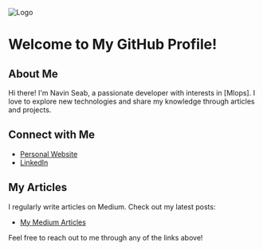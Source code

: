 ![Logo](https://seabnavin19.github.io/assets/logo.png)

# Welcome to My GitHub Profile!

## About Me
Hi there! I'm Navin Seab, a passionate developer with interests in [Mlops]. I love to explore new technologies and share my knowledge through articles and projects.

## Connect with Me
- [Personal Website](https://seabnavin19.github.io/)
- [LinkedIn](https://www.linkedin.com/in/navin-seab-95750b1b5/)

## My Articles
I regularly write articles on Medium. Check out my latest posts:
- [My Medium Articles](https://medium.com/@seabgreatnavin)

Feel free to reach out to me through any of the links above!
